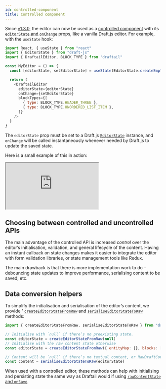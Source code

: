 ```yaml
---
id: controlled-component
title: Controlled component
---
```


Since [v1.3.0](/blog/2019/08/15/draftail-v1-3-0-community-improvements-beyond-wagtail), the editor can now be used as a [controlled component](https://reactjs.org/docs/forms.html#controlled-components) with its [`editorState` and `onChange`](API.md#editorstate-and-onchange) props, like a vanilla Draft.js editor. For example, with the `useState` hook:

```js
import React, { useState } from "react"
import { EditorState } from "draft-js"
import { DraftailEditor, BLOCK_TYPE } from "draftail"

const MyEditor = () => {
  const [editorState, setEditorState] = useState(EditorState.createEmpty())

  return (
    <DraftailEditor
      editorState={editorState}
      onChange={setEditorState}
      blockTypes={[
        { type: BLOCK_TYPE.HEADER_THREE },
        { type: BLOCK_TYPE.UNORDERED_LIST_ITEM },
      ]}
    />
  )
}
```

The `editorState` prop must be set to a Draft.js [`EditorState`](ContentStorage.md#editorstate-vs-contentstate) instance, and `onChange` will be called instantaneously whenever needed by Draft.js to update the saved state.

Here is a small example of this in action:

<iframe src="https://demo.draftail.org/storybook/iframe.html?id=docs--controlled-component" class="iframe iframe--docs-200"></iframe>

## Choosing between controlled and uncontrolled APIs

The main advantage of the controlled API is increased _control_ over the editor’s initialisation, validation, and general lifecycle of the content. Having an instant callback on state changes makes it easier to integrate the editor with form validation libraries, or state management tools like Redux.

The main drawback is that there is more implementation work to do – debouncing state updates to improve performance, serialising content to be saved, etc.

## Data conversion helpers

To simplify the initialisation and serialisation of the editor’s content, we provide '
[`createEditorStateFromRaw`](API.md#createeditorstatefromraw) and [`serialiseEditorStateToRaw`](API.md#serialiseeditorstatetoraw) methods:

```js
import { createEditorStateFromRaw, serialiseEditorStateToRaw } from "draftail"

// Initialise with `null` if there’s no preexisting state.
const editorState = createEditorStateFromRaw(null)
// Initialise with the raw content state otherwise
const editorState = createEditorStateFromRaw({ entityMap: {}, blocks: [] })

// Content will be `null` if there’s no textual content, or RawDraftContentState otherwise.
const content = serialiseEditorStateToRaw(editorState)
```

When used with a controlled editor, these methods can help with initialising and persisting state the same way as Draftail would if using [`rawContentState` and `onSave`](API.md#rawcontentstate-and-onsave).
